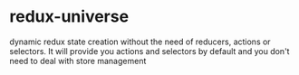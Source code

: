 # redux-universe
dynamic redux state creation without the need of reducers, actions or selectors. It will provide you actions and selectors by default and you don't need to deal with store management
